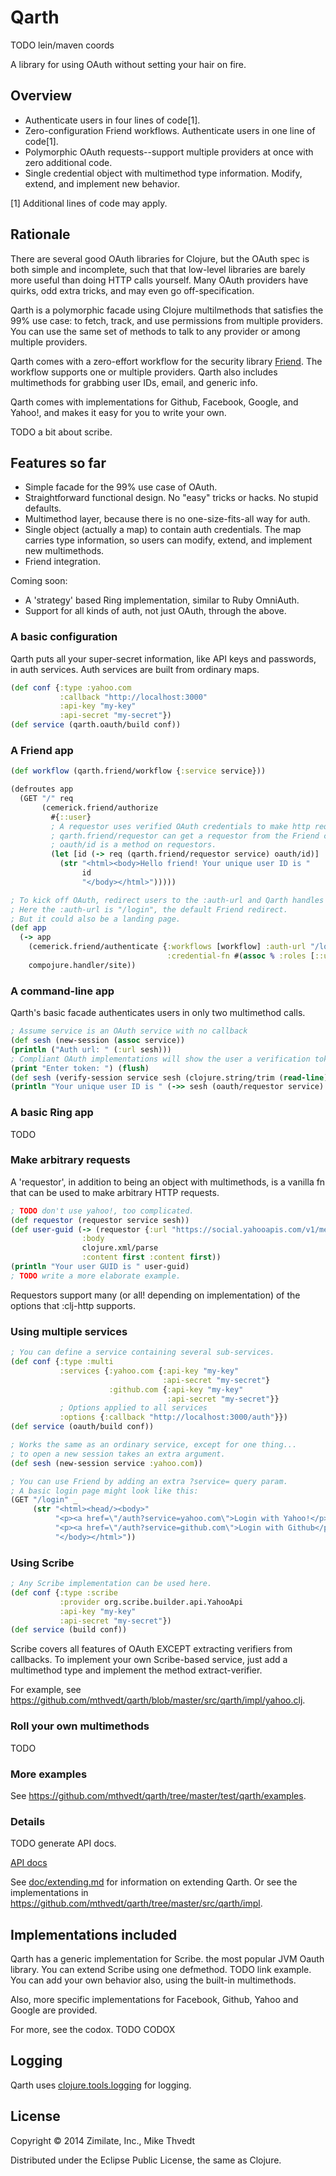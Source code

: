 # Qarth

TODO lein/maven coords

A library for using OAuth without setting your hair on fire.

## Overview

* Authenticate users in four lines of code[1].
* Zero-configuration Friend workflows. Authenticate users in one line of code[1].
* Polymorphic OAuth requests--support multiple providers at once
with zero additional code.
* Single credential object with multimethod type information.
Modify, extend, and implement new behavior.

[1] Additional lines of code may apply.

## Rationale

There are several good OAuth libraries for Clojure,
but the OAuth spec is both simple and incomplete, such that
that low-level libraries are barely more useful than doing HTTP calls yourself.
Many OAuth providers have quirks, odd extra tricks, and may even go off-specification.

Qarth is a polymorphic facade using Clojure multilmethods
that satisfies the 99% use case:
to fetch, track, and use permissions from multiple providers. You can
use the same set of methods to talk to any provider or among multiple providers.

Qarth comes with a zero-effort workflow for the
security library [Friend](https://github.com/cemerick/friend).
The workflow supports one or multiple providers.
Qarth also includes multimethods for grabbing user IDs, email, and generic info.

Qarth comes with implementations for Github, Facebook, Google, and Yahoo!, and
makes it easy for you to write your own.

TODO a bit about scribe.

## Features so far

* Simple facade for the 99% use case of OAuth.
* Straightforward functional design. No "easy" tricks or hacks. No stupid defaults.
* Multimethod layer, because there is no one-size-fits-all way for auth.
* Single object (actually a map) to contain auth credentials. The map
carries type information, so users can modify, extend, and implement new multimethods.
* Friend integration.

Coming soon:

* A 'strategy' based Ring implementation, similar to Ruby OmniAuth.
* Support for all kinds of auth, not just OAuth, through the above.

### A basic configuration

Qarth puts all your super-secret information, like API keys and passwords,
in auth services. Auth services are built from ordinary maps.

```clojure
(def conf {:type :yahoo.com
           :callback "http://localhost:3000"
           :api-key "my-key"
           :api-secret "my-secret"})
(def service (qarth.oauth/build conf))
```

### A Friend app

```clojure
(def workflow (qarth.friend/workflow {:service service}))

(defroutes app
  (GET "/" req
       (cemerick.friend/authorize
         #{::user}
         ; A requestor uses verified OAuth credentials to make http requests.
         ; qarth.friend/requestor can get a requestor from the Friend credentials.
         ; oauth/id is a method on requestors.
         (let [id (-> req (qarth.friend/requestor service) oauth/id)]
           (str "<html><body>Hello friend! Your unique user ID is "
                id
                "</body></html>")))))

; To kick off OAuth, redirect users to the :auth-url and Qarth handles the rest.
; Here the :auth-url is "/login", the default Friend redirect.
; But it could also be a landing page.
(def app
  (-> app
    (cemerick.friend/authenticate {:workflows [workflow] :auth-url "/login"
                                   :credential-fn #(assoc % :roles [::user])})
    compojure.handler/site))
```

### A command-line app

Qarth's basic facade authenticates users in only two multimethod calls.

```clojure
; Assume service is an OAuth service with no callback
(def sesh (new-session (assoc service))
(println ("Auth url: " (:url sesh)))
; Compliant OAuth implementations will show the user a verification token.
(print "Enter token: ") (flush)
(def sesh (verify-session service sesh (clojure.string/trim (read-line))))
(println "Your unique user ID is " (->> sesh (oauth/requestor service) oauth/id))
```

### A basic Ring app

TODO

### Make arbitrary requests

A 'requestor', in addition to being an object with multimethods,
is a vanilla fn that can be used to make arbitrary HTTP requests.

```clojure
; TODO don't use yahoo!, too complicated.
(def requestor (requestor service sesh))
(def user-guid (-> (requestor {:url "https://social.yahooapis.com/v1/me/guid"})
				:body
				clojure.xml/parse
				:content first :content first))
(println "Your user GUID is " user-guid)
; TODO write a more elaborate example.
```

Requestors support many (or all! depending on implementation)
of the options that :clj-http supports.

### Using multiple services

```clojure
; You can define a service containing several sub-services.
(def conf {:type :multi
           :services {:yahoo.com {:api-key "my-key"
                                  :api-secret "my-secret"}
                      :github.com {:api-key "my-key"
                                   :api-secret "my-secret"}}
           ; Options applied to all services
           :options {:callback "http://localhost:3000/auth"}})
(def service (oauth/build conf))

; Works the same as an ordinary service, except for one thing...
; to open a new session takes an extra argument.
(def sesh (new-session service :yahoo.com))

; You can use Friend by adding an extra ?service= query param.
; A basic login page might look like this:
(GET "/login" _
     (str "<html><head/><body>"
          "<p><a href=\"/auth?service=yahoo.com\">Login with Yahoo!</p>"
          "<p><a href=\"/auth?service=github.com\">Login with Github</p>"
          "</body></html>"))
```

### Using Scribe

```clojure
; Any Scribe implementation can be used here.
(def conf {:type :scribe
           :provider org.scribe.builder.api.YahooApi
           :api-key "my-key"
           :api-secret "my-secret"})
(def service (build conf))
```

Scribe covers all features of OAuth EXCEPT extracting verifiers from callbacks.
To implement your own Scribe-based service, just add a multimethod type
and implement the method extract-verifier.

For example, see
https://github.com/mthvedt/qarth/blob/master/src/qarth/impl/yahoo.clj.

### Roll your own multimethods

TODO

### More examples

See https://github.com/mthvedt/qarth/tree/master/test/qarth/examples.

### Details

TODO generate API docs.

[API docs](http://mthvedt.github.io/qarth/codox)

See [doc/extending.md](https://github.com/mthvedt/qarth/blob/master/doc/extending.md)
for information on extending Qarth.
Or see the implementations in
https://github.com/mthvedt/qarth/tree/master/src/qarth/impl.

## Implementations included

Qarth has a generic implementation for Scribe.
the most popular JVM Oauth library. You can extend Scribe using one defmethod.
TODO link example.
You can add your own behavior also, using the built-in multimethods.

Also, more specific implementations for Facebook, Github, Yahoo and Google
are provided.

For more, see the codox. TODO CODOX

## Logging

Qarth uses [clojure.tools.logging](https://github.com/clojure/tools.logging)
for logging.

## License

Copyright © 2014 Zimilate, Inc., Mike Thvedt

Distributed under the Eclipse Public License, the same as Clojure.
